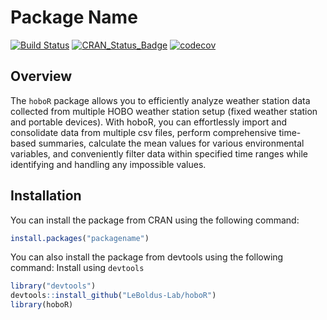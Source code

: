 # Package Name

[![Build Status](https://travis-ci.org/yourusername/packagename.svg?branch=master)](https://travis-ci.org/yourusername/packagename)
[![CRAN_Status_Badge](http://www.r-pkg.org/badges/version/packagename)](https://cran.r-project.org/package=packagename)
[![codecov](https://codecov.io/gh/yourusername/packagename/branch/master/graph/badge.svg)](https://codecov.io/gh/yourusername/packagename)

## Overview

The `hoboR` package allows you to efficiently analyze weather station data collected from multiple HOBO weather station setup (fixed weather station and portable devices). With hoboR, you can effortlessly import and consolidate data from multiple csv files, perform comprehensive time-based summaries, calculate the mean values for various environmental variables, and conveniently filter data within specified time ranges while identifying and handling any impossible values.


## Installation

You can install the package from CRAN using the following command:

```R
install.packages("packagename")
```

You can also install the package from devtools using the following command:
Install using `devtools`
```R
library("devtools")
devtools::install_github("LeBoldus-Lab/hoboR")
library(hoboR)
```


